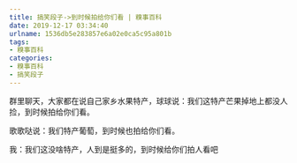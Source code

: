 ```yaml
---
title: 搞笑段子->到时候拍给你们看 | 糗事百科
date: 2019-12-17 03:34:40
urlname: 1536db5e283857e6a02e0ca5c95a801b
tags: 
- 糗事百科
categories:
- 糗事百科
- 搞笑段子
---
```

群里聊天，大家都在说自己家乡水果特产，球球说：我们这特产芒果掉地上都没人捡，到时候拍给你们看。

歌歌哒说：我们特产葡萄，到时候也拍给你们看。

我：我们这没啥特产，人到是挺多的，到时候给你们拍人看吧


